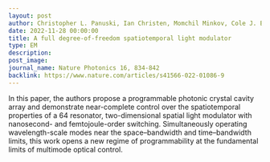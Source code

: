 ```yaml
---
layout: post
author: Christopher L. Panuski, Ian Christen, Momchil Minkov, Cole J. Brabec, Sivan Trajtenberg-Mills, Alexander D. Griffiths, Jonathan J. D. McKendry, Gerald L. Leake, Daniel J. Coleman, Cung Tran, Jeffrey St Louis, John Mucci, Cameron Horvath, Jocelyn N. Westwood-Bachman, Stefan F. Preble, Martin D. Dawson, Michael J. Strain, Michael L. Fanto, and Dirk R. Englund
date: 2022-11-28 00:00:00
title: A full degree-of-freedom spatiotemporal light modulator
type: EM
description:
post_image:
journal_name: Nature Photonics 16, 834-842
backlink: https://www.nature.com/articles/s41566-022-01086-9
---
```

In this paper, the authors propose a programmable photonic crystal cavity array and demonstrate near-complete control over the spatiotemporal properties of a 64 resonator, two-dimensional spatial light modulator with nanosecond- and femtojoule-order switching. Simultaneously operating wavelength-scale modes near the space–bandwidth and time–bandwidth limits, this work opens a new regime of programmability at the fundamental limits of multimode optical control.
